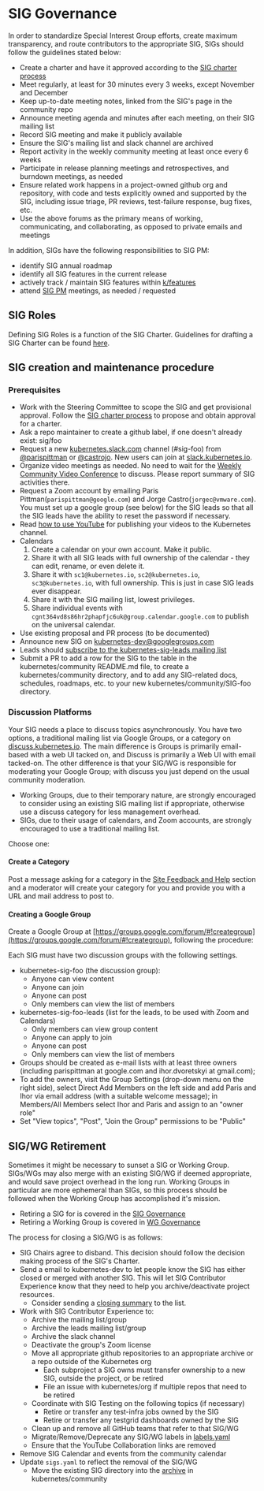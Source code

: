 # SIG Governance

In order to standardize Special Interest Group efforts, create maximum transparency, and route contributors to the appropriate SIG, SIGs should follow the guidelines stated below:

* Create a charter and have it approved according to the [SIG charter process]
* Meet regularly, at least for 30 minutes every 3 weeks, except November and December
* Keep up-to-date meeting notes, linked from the SIG's page in the community repo
* Announce meeting agenda and minutes after each meeting, on their SIG mailing list
* Record SIG meeting and make it publicly available
* Ensure the SIG's mailing list and slack channel are archived
* Report activity in the weekly community meeting at least once every 6 weeks
* Participate in release planning meetings and retrospectives, and burndown meetings, as needed
* Ensure related work happens in a project-owned github org and repository, with code and tests explicitly owned and supported by the SIG, including issue triage, PR reviews, test-failure response, bug fixes, etc.
* Use the above forums as the primary means of working, communicating, and collaborating, as opposed to private emails and meetings

In addition, SIGs have the following responsibilities to SIG PM:
* identify SIG annual roadmap
* identify all SIG features in the current release
* actively track / maintain SIG features within [k/features](https://github.com/kubernetes/features)
* attend [SIG PM](/sig-pm/README.md) meetings, as needed / requested

[SIG charter process]: /committee-steering/governance/README.md

## SIG Roles

Defining SIG Roles is a function of the SIG Charter.
Guidelines for drafting a SIG Charter can be found [here](/committee-steering/governance/README.md).

## SIG creation and maintenance procedure

### Prerequisites

* Work with the Steering Committee to scope the SIG and get provisional approval.
  Follow the [SIG charter process] to propose and obtain approval for a charter.
* Ask a repo maintainer to create a github label, if one doesn't already exist: sig/foo
* Request a new [kubernetes.slack.com](http://kubernetes.slack.com) channel (#sig-foo) from [@parispittman](https://github.com/parispittman) or [@castrojo](https://github.com/castrojo).  New users can join at [slack.kubernetes.io](http://slack.kubernetes.io).
* Organize video meetings as needed. No need to wait for the [Weekly Community Video Conference](community/README.md) to discuss. Please report summary of SIG activities there.
 * Request a Zoom account by emailing Paris Pittman(`parispittman@google.com`) and Jorge Castro(`jorgec@vmware.com`). You must set up a google group (see below) for the SIG leads so that all the SIG leads have the ability to reset the password if necessary.
 * Read [how to use YouTube](/communication/K8sYoutubeCollaboration.md) for publishing your videos to the Kubernetes channel.
 * Calendars
   1. Create a calendar on your own account. Make it public.
   2. Share it with all SIG leads with full ownership of the calendar - they can edit, rename, or even delete it.
   3. Share it with `sc1@kubernetes.io`, `sc2@kubernetes.io`, `sc3@kubernetes.io`, with full ownership. This is just in case SIG leads ever disappear.
   4. Share it with the SIG mailing list, lowest privileges.
   5. Share individual events with `cgnt364vd8s86hr2phapfjc6uk@group.calendar.google.com` to publish on the universal calendar.
* Use existing proposal and PR process (to be documented)
* Announce new SIG on kubernetes-dev@googlegroups.com
* Leads should [subscribe to the kubernetes-sig-leads mailing list](https://groups.google.com/forum/#!forum/kubernetes-sig-leads)
* Submit a PR to add a row for the SIG to the table in the kubernetes/community README.md file, to create a kubernetes/community directory, and to add any SIG-related docs, schedules, roadmaps, etc. to your new kubernetes/community/SIG-foo directory.

### Discussion Platforms

Your SIG needs a place to discuss topics asynchronously. You have two options, a traditional mailing list via Google Groups, or a category on [discuss.kubernetes.io](discuss.kubernetes.io). The main difference is Groups is primarily email-based with a web UI tacked on, and Discuss is primarily a Web UI with email tacked-on. The other difference is that your SIG/WG is responsible for moderating your Google Group; with discuss you just depend on the usual community moderation.

- Working Groups, due to their temporary nature, are strongly encouraged to consider using an existing SIG mailing list if appropriate, otherwise use a discuss category for less management overhead.
- SIGs, due to their usage of calendars, and Zoom accounts, are strongly encouraged to use a traditional mailing list.

Choose one:

#### Create a Category

Post a message asking for a category in the [Site Feedback and Help](https://discuss.kubernetes.io/c/site-feedback) section and a moderator will create your category for you and provide you with a URL and mail address to post to.

#### Creating a Google Group

Create a Google Group at [https://groups.google.com/forum/#!creategroup](https://groups.google.com/forum/#!creategroup), following the procedure:

Each SIG must have two discussion groups with the following settings.

- kubernetes-sig-foo (the discussion group):
  - Anyone can view content
  - Anyone can join
  - Anyone can post
  - Only members can view the list of members
- kubernetes-sig-foo-leads (list for the leads, to be used with Zoom and Calendars)
  - Only members can view group content
  - Anyone can apply to join
  - Anyone can post
  - Only members can view the list of members
- Groups should be created as e-mail lists with at least three owners (including parispittman at google.com and ihor.dvoretskyi at gmail.com);
- To add the owners, visit the Group Settings (drop-down menu on the right side), select Direct Add Members on the left side and add Paris and Ihor via email address (with a suitable welcome message); in Members/All Members select Ihor and Paris and assign to an "owner role"
- Set "View topics", "Post", "Join the Group" permissions to be "Public"

## SIG/WG Retirement

Sometimes it might be necessary to sunset a SIG or Working Group.
SIGs/WGs may also merge with an existing SIG/WG if deemed appropriate, and would save project overhead in the long run.
Working Groups in particular are more ephemeral than SIGs, so this process should be followed when the Working Group has accomplished it's mission.

- Retiring a SIG for is covered in the [SIG Governance](https://github.com/kubernetes/community/blob/master/committee-steering/governance/sig-governance.md)
- Retiring a Working Group is covered in [WG Governance](https://github.com/kubernetes/community/blob/master/committee-steering/governance/wg-governance.md)

The process for closing a SIG/WG is as follows:

- SIG Chairs agree to disband. This decision should follow the decision making process of the SIG's Charter.
- Send a email to kubernetes-dev to let people know the SIG has either closed or merged with another SIG. This will let SIG Contributor Experience know that they need to help you archive/deactivate project resources.
  - Consider sending a [closing summary](https://docs.google.com/document/d/1qZcAvuWBznR_oEaPWtwm7U4JNT91m8r9YOUvInU-src/edit#heading=h.jsw0l2t0ra8) to the list. 
- Work with SIG Contributor Experience to:
  - Archive the mailing list/group
  - Archive the leads mailing list/group
  - Archive the slack channel
  - Deactivate the group's Zoom license
  - Move all appropriate github repositories to an appropriate archive or a repo outside of the Kubernetes org
    - Each subproject a SIG owns must transfer ownership to a new SIG, outside the project, or be retired
    - File an issue with kubernetes/org if multiple repos that need to be retired
  - Coordinate with SIG Testing on the following topics (if necessary) 
    - Retire or transfer any test-infra jobs owned by the SIG
    - Retire or transfer any testgrid dashboards owned by the SIG
  - Clean up and remove all GitHub teams that refer to that SIG/WG
  - Migrate/Remove/Deprecate any SIG/WG labels in [labels.yaml](https://git.k8s.io/test-infra/label_sync/labels.yaml)
  - Ensure that the YouTube Collaboration links are removed
- Remove SIG Calendar and events from the community calendar
- Update `sigs.yaml` to reflect the removal of the SIG/WG
    - Move the existing SIG directory into the [archive](/archive) in kubernetes/community